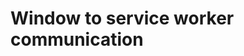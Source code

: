 <!-- .slide: data-background="./assets/images/sw-window/communication.jpg" class="transition" -->

# Window to service worker communication
